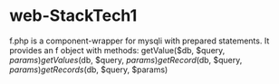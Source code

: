 # web-StackTech1
f.php is a component-wrapper for mysqli with prepared statements.
It provides an f object with methods:
getValue($db, $query, $params)
getValues($db, $query, $params)
getRecord($db, $query, $params)
getRecords($db, $query, $params)
